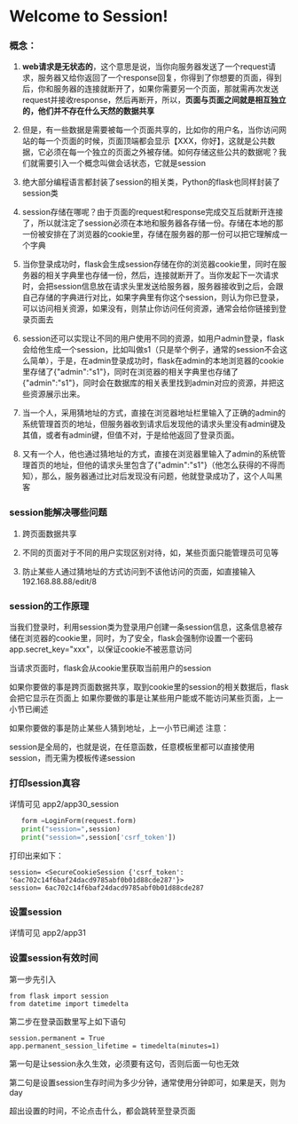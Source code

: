 # Welcome to Session!

### 概念：<br/>
1. **web请求是无状态的**，这个意思是说，当你向服务器发送了一个request请求，服务器又给你返回了一个response回复，你得到了你想要的页面，得到后，你和服务器的连接就断开了，如果你需要另一个页面，那就需再次发送request并接收response，然后再断开，所以，**页面与页面之间就是相互独立的，他们并不存在什么天然的数据共享**
2. 但是，有一些数据是需要被每一个页面共享的，比如你的用户名，当你访问网站的每一个页面的时候，页面顶端都会显示【XXX，你好】，这就是公共数据，它必须在每一个独立的页面之外被存储。如何存储这些公共的数据呢？我们就需要引入一个概念叫做会话状态，它就是session
3. 绝大部分编程语言都封装了session的相关类，Python的flask也同样封装了session类
4. session存储在哪呢？由于页面的request和response完成交互后就断开连接了，所以就注定了session必须在本地和服务器各存储一份。存储在本地的那一份被安排在了浏览器的cookie里，存储在服务器的那一份可以把它理解成一个字典
5. 当你登录成功时，flask会生成session存储在你的浏览器cookie里，同时在服务器的相关字典里也存储一份，然后，连接就断开了。当你发起下一次请求时，会把session信息放在请求头里发送给服务器，服务器接收到之后，会跟自己存储的字典进行对比，如果字典里有你这个session，则认为你已登录，可以访问相关资源，如果没有，则禁止你访问任何资源，通常会给你链接到登录页面去
6. session还可以实现让不同的用户使用不同的资源，如用户admin登录，flask会给他生成一个session，比如叫做s1（只是举个例子，通常的session不会这么简单），于是，在admin登录成功时，flask在admin的本地浏览器的cookie里存储了{"admin":"s1"}，同时在浏览器的相关字典里也存储了{"admin":"s1"}，同时会在数据库的相关表里找到admin对应的资源，并把这些资源展示出来。
7. 当一个人，采用猜地址的方式，直接在浏览器地址栏里输入了正确的admin的系统管理首页的地址，但服务器收到请求后发现他的请求头里没有admin键及其值，或者有admin键，但值不对，于是给他返回了登录页面。

8. 又有一个人，他也通过猜地址的方式，直接在浏览器里输入了admin的系统管理首页的地址，但他的请求头里包含了{"admin":"s1"}（他怎么获得的不得而知），那么，服务器通过比对后发现没有问题，他就登录成功了，这个人叫黑客


### session能解决哪些问题
1. 跨页面数据共享
2. 不同的页面对于不同的用户实现区别对待，如，某些页面只能管理员可见等

3. 防止某些人通过猜地址的方式访问到不该他访问的页面，如直接输入192.168.88.88/edit/8

### session的工作原理
当我们登录时，利用session类为登录用户创建一条session信息，这条信息被存储在浏览器的cookie里，同时，为了安全，flask会强制你设置一个密码app.secret_key="xxx"，以保证cookie不被恶意访问

当请求页面时，flask会从cookie里获取当前用户的session

如果你要做的事是跨页面数据共享，取到cookie里的session的相关数据后，flask会把它显示在页面上
如果你要做的事是让某些用户能或不能访问某些页面，上一小节已阐述

如果你要做的事是防止某些人猜到地址，上一小节已阐述
注意：

session是全局的，也就是说，在任意函数，任意模板里都可以直接使用session，而无需为模板传递session

### 打印session真容
详情可见 app2/app30_session
 ```python
    form =LoginForm(request.form)
    print("session=",session)
    print("session=",session['csrf_token'])
``` 
打印出来如下：
    
    session= <SecureCookieSession {'csrf_token': '6ac702c14f6baf24dacd9785abf0b01d88cde287'}>
    session= 6ac702c14f6baf24dacd9785abf0b01d88cde287

### 设置session
详情可见 app2/app31

### 设置session有效时间

第一步先引入

    from flask import session
    from datetime import timedelta
第二步在登录函数里写上如下语句

    session.permanent = True
    app.permanent_session_lifetime = timedelta(minutes=1)
第一句是让session永久生效，必须要有这句，否则后面一句也无效

第二句是设置session生存时间为多少分钟，通常使用分钟即可，如果是天，则为day

超出设置的时间，不论点击什么，都会跳转至登录页面
